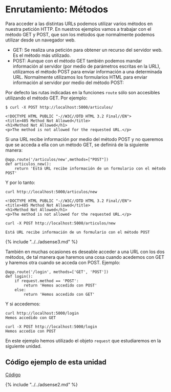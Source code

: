 # Enrutamiento: Métodos

Para acceder a las distintas URLs podemos utilizar varios métodos en nuestra petición HTTP. En nuestros ejemplos vamos a trabajar con el método GET y POST, que son los métodos que normalmente podemos utilizar desde un navegador web.

* GET: Se realiza una petición para obtener un recurso del servidor web. Es el método más utilizado.
* POST: Aunque con el método GET también podemos mandar información al servidor (por medio de parámetros escritas en la URL), utilizamos el método POST para enviar información a una determinada URL. Normalmente utilizamos los formularios HTML para enviar información al servidor por medio del método POST:

Por defecto las rutas indicadas en la funciones `route` sólo son accesibles utilizando 
el método GET. Por ejemplo:

	$ curl -X POST http://localhost:5000/articulos/
	
	<!DOCTYPE HTML PUBLIC "-//W3C//DTD HTML 3.2 Final//EN">
	<title>405 Method Not Allowed</title>
	<h1>Method Not Allowed</h1>
	<p>The method is not allowed for the requested URL.</p>

Si una URL recibe información por medio del método POST y no queremos que se acceda a ella con un método GET, se definirá de la siguiente manera:

	@app.route('/articulos/new',methods=["POST"])
	def articulos_new():
		return 'Está URL recibe información de un formulario con el método POST'

Y por lo tanto:

	curl http://localhost:5000/articulos/new
	
	<!DOCTYPE HTML PUBLIC "-//W3C//DTD HTML 3.2 Final//EN">
	<title>405 Method Not Allowed</title>
	<h1>Method Not Allowed</h1>
	<p>The method is not allowed for the requested URL.</p>	

	curl -X POST http://localhost:5000/articulos/new
	
	Está URL recibe información de un formulario con el método POST       

{% include "../../adsense3.md" %}

También en muchas ocasiones es deseable acceder a una URL con los dos métodos, de tal manera que haremos una cosa cuando acedemos con GET y haremos otra cuando se acceda con POST. Ejemplo:

	@app.route('/login', methods=['GET', 'POST'])
	def login():
	    if request.method == 'POST':
	        return 'Hemos accedido con POST'
	    else:
	        return 'Hemos accedido con GET'

Y si accedemos:

	curl http://localhost:5000/login
	Hemos accedido con GET

	curl -X POST http://localhost:5000/login
	Hemos accedio con POST

En este ejemplo hemos utilizado el objeto `request` que estudiaremos en la siguiente unidad.

## Código ejemplo de esta unidad

[Código](https://github.com/josedom24/curso_flask/tree/master/ejemplos/u10)

{% include "../../adsense2.md" %}